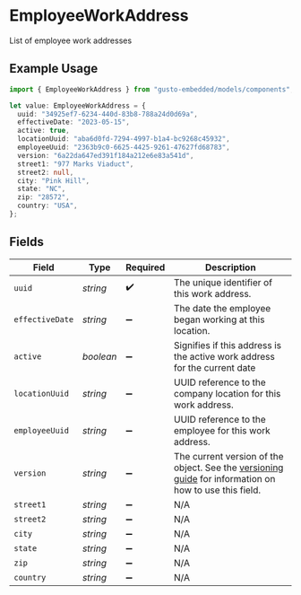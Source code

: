 # EmployeeWorkAddress

List of employee work addresses

## Example Usage

```typescript
import { EmployeeWorkAddress } from "gusto-embedded/models/components";

let value: EmployeeWorkAddress = {
  uuid: "34925ef7-6234-440d-83b8-788a24d0d69a",
  effectiveDate: "2023-05-15",
  active: true,
  locationUuid: "aba6d0fd-7294-4997-b1a4-bc9268c45932",
  employeeUuid: "2363b9c0-6625-4425-9261-47627fd68783",
  version: "6a22da647ed391f184a212e6e83a541d",
  street1: "977 Marks Viaduct",
  street2: null,
  city: "Pink Hill",
  state: "NC",
  zip: "28572",
  country: "USA",
};
```

## Fields

| Field                                                                                                                                                             | Type                                                                                                                                                              | Required                                                                                                                                                          | Description                                                                                                                                                       |
| ----------------------------------------------------------------------------------------------------------------------------------------------------------------- | ----------------------------------------------------------------------------------------------------------------------------------------------------------------- | ----------------------------------------------------------------------------------------------------------------------------------------------------------------- | ----------------------------------------------------------------------------------------------------------------------------------------------------------------- |
| `uuid`                                                                                                                                                            | *string*                                                                                                                                                          | :heavy_check_mark:                                                                                                                                                | The unique identifier of this work address.                                                                                                                       |
| `effectiveDate`                                                                                                                                                   | *string*                                                                                                                                                          | :heavy_minus_sign:                                                                                                                                                | The date the employee began working at this location.                                                                                                             |
| `active`                                                                                                                                                          | *boolean*                                                                                                                                                         | :heavy_minus_sign:                                                                                                                                                | Signifies if this address is the active work address for the current date                                                                                         |
| `locationUuid`                                                                                                                                                    | *string*                                                                                                                                                          | :heavy_minus_sign:                                                                                                                                                | UUID reference to the company location for this work address.                                                                                                     |
| `employeeUuid`                                                                                                                                                    | *string*                                                                                                                                                          | :heavy_minus_sign:                                                                                                                                                | UUID reference to the employee for this work address.                                                                                                             |
| `version`                                                                                                                                                         | *string*                                                                                                                                                          | :heavy_minus_sign:                                                                                                                                                | The current version of the object. See the [versioning guide](https://docs.gusto.com/embedded-payroll/docs/idempotency) for information on how to use this field. |
| `street1`                                                                                                                                                         | *string*                                                                                                                                                          | :heavy_minus_sign:                                                                                                                                                | N/A                                                                                                                                                               |
| `street2`                                                                                                                                                         | *string*                                                                                                                                                          | :heavy_minus_sign:                                                                                                                                                | N/A                                                                                                                                                               |
| `city`                                                                                                                                                            | *string*                                                                                                                                                          | :heavy_minus_sign:                                                                                                                                                | N/A                                                                                                                                                               |
| `state`                                                                                                                                                           | *string*                                                                                                                                                          | :heavy_minus_sign:                                                                                                                                                | N/A                                                                                                                                                               |
| `zip`                                                                                                                                                             | *string*                                                                                                                                                          | :heavy_minus_sign:                                                                                                                                                | N/A                                                                                                                                                               |
| `country`                                                                                                                                                         | *string*                                                                                                                                                          | :heavy_minus_sign:                                                                                                                                                | N/A                                                                                                                                                               |